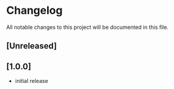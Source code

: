 # Changelog

All notable changes to this project will be documented in this file.

## [Unreleased]

## [1.0.0]

- initial release
